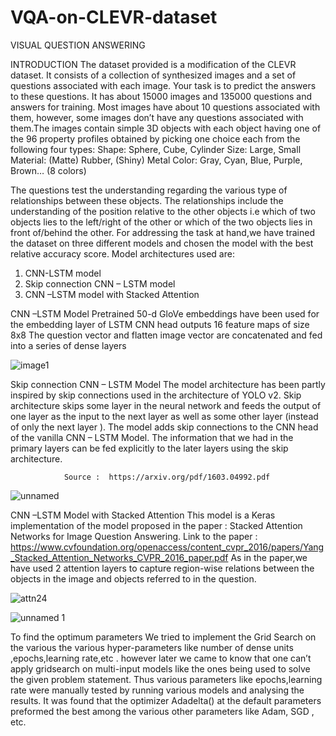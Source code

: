 # VQA-on-CLEVR-dataset


VISUAL QUESTION ANSWERING


INTRODUCTION
The dataset provided is a modification of the CLEVR dataset. It consists of a collection of synthesized images and a set of questions associated with each image. Your task is to predict the answers to these questions. It has about 15000 images and 135000 questions and answers for training. Most images have about 10 questions associated with them, however, some images don’t have any questions associated with them.The images contain simple 3D objects with each object having one of the 96 property profiles obtained by picking one choice each from the following four types:
Shape: Sphere, Cube, Cylinder
Size: Large, Small
Material: (Matte) Rubber, (Shiny) Metal
Color: Gray, Cyan, Blue, Purple, Brown… (8 colors)

The questions test the understanding regarding the various type of relationships between these objects. The relationships include the understanding of the position relative to the other objects i.e which of two objects lies to the left/right of the other or which of the two objects lies in front of/behind the other. 
For addressing the task at hand,we have trained the dataset on three different models and chosen the model with the best relative accuracy score. Model architectures used are:
1.  CNN-LSTM model
2.  Skip connection CNN – LSTM model
3.  CNN –LSTM model with Stacked Attention


CNN –LSTM Model
Pretrained 50-d GloVe embeddings have been used for the embedding layer of LSTM
CNN head outputs 16 feature maps of size 8x8
The question vector and flatten image vector are concatenated and fed into a series of dense layers

![image1](https://user-images.githubusercontent.com/28951885/52464172-e7302f80-2b9f-11e9-906b-e3679035e1ea.jpg)


Skip connection CNN – LSTM Model
The model architecture has been partly inspired by skip connections used in the architecture of YOLO v2.
Skip architecture skips some layer in the neural network and feeds the output of one layer as the input to the next layer as well as some other layer (instead of only the next layer ).
The model adds skip connections to the CNN head of the vanilla CNN – LSTM Model.
The information that we had in the primary layers can be fed explicitly to the later layers using the skip architecture.

      		 	Source :  https://arxiv.org/pdf/1603.04992.pdf

![unnamed](https://user-images.githubusercontent.com/28951885/52464179-eac3b680-2b9f-11e9-9d98-7357092f4c38.png)


CNN –LSTM Model with Stacked Attention
This model is a Keras implementation of the model proposed in the paper : 
Stacked Attention Networks for Image Question Answering.
Link to the paper :
https://www.cvfoundation.org/openaccess/content_cvpr_2016/papers/Yang_Stacked_Attention_Networks_CVPR_2016_paper.pdf
As in the paper,we have used 2 attention layers to capture region-wise relations between the objects in the image and objects referred to in the question.

![attn24](https://user-images.githubusercontent.com/28951885/52464173-e8615c80-2b9f-11e9-82a8-469b6e9d485e.jpg)

![unnamed 1](https://user-images.githubusercontent.com/28951885/52464182-ed261080-2b9f-11e9-8521-308636638344.png)



To find the optimum parameters We tried to implement the Grid Search on the various the various hyper-parameters like number of dense units ,epochs,learning rate,etc . however later we came to know that one can’t apply gridsearch on multi-input models like the ones being used to solve the given problem statement. Thus various parameters like epochs,learning rate were manually tested by running various models and analysing the results. It was found that the optimizer Adadelta() at the default parameters preformed the best among the various other parameters like Adam, SGD , etc.  


